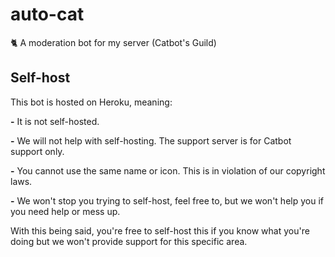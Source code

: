 # auto-cat
🐈 A moderation bot for my server (Catbot's Guild)

## Self-host
This bot is hosted on Heroku, meaning: 


**-** It is not self-hosted.

**-** We will not help with self-hosting. The support server is for Catbot support only.

**-** You cannot use the same name or icon. This is in violation of our copyright laws.

**-** We won't stop you trying to self-host, feel free to, but we won't help you if you need help or mess up.


With this being said, you're free to self-host this if you know what you're doing but we won't provide support for this specific area.
